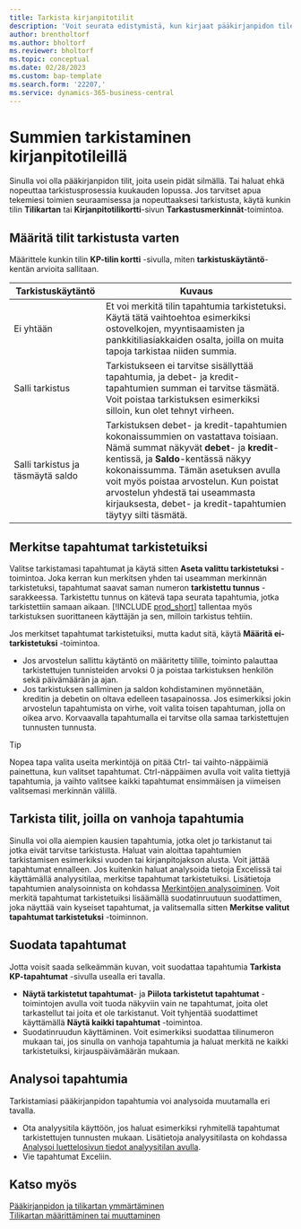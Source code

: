 ```yaml
---
title: Tarkista kirjanpitotilit
description: 'Voit seurata edistymistä, kun kirjaat pääkirjanpidon tileille.'
author: brentholtorf
ms.author: bholtorf
ms.reviewer: bholtorf
ms.topic: conceptual
ms.date: 02/28/2023
ms.custom: bap-template
ms.search.form: '22207,'
ms.service: dynamics-365-business-central
---
```


# Summien tarkistaminen kirjanpitotileillä

Sinulla voi olla pääkirjanpidon tilit, joita usein pidät silmällä. Tai haluat ehkä nopeuttaa tarkistusprosessia kuukauden lopussa. Jos tarvitset apua tekemiesi toimien seuraamisessa ja nopeuttaaksesi tarkistusta, käytä kunkin tilin **Tilikartan** tai **Kirjanpitotilikortti**-sivun **Tarkastusmerkinnät**-toimintoa. 

## Määritä tilit tarkistusta varten

Määrittele kunkin tilin **KP-tilin kortti** -sivulla, miten **tarkistuskäytäntö**-kentän arvioita sallitaan.

|Tarkistuskäytäntö  |Kuvaus  |
|---------|---------|
|Ei yhtään     | Et voi merkitä tilin tapahtumia tarkistetuksi. Käytä tätä vaihtoehtoa esimerkiksi ostovelkojen, myyntisaamisten ja pankkitiliasiakkaiden osalta, joilla on muita tapoja tarkistaa niiden summia.        |
|Salli tarkistus     | Tarkistukseen ei tarvitse sisällyttää tapahtumia, ja debet- ja kredit-tapahtumien summan ei tarvitse täsmätä. Voit poistaa tarkistuksen esimerkiksi silloin, kun olet tehnyt virheen.        |
|Salli tarkistus ja täsmäytä saldo     | Tarkistuksen debet- ja kredit-tapahtumien kokonaissummien on vastattava toisiaan. Nämä summat näkyvät **debet**- ja **kredit**-kentissä, ja **Saldo**-kentässä näkyy kokonaissumma. Tämän asetuksen avulla voit myös poistaa arvostelun. Kun poistat arvostelun yhdestä tai useammasta kirjauksesta, debet- ja kredit-tapahtumien täytyy silti täsmätä.        |

## Merkitse tapahtumat tarkistetuiksi

Valitse tarkistamasi tapahtumat ja käytä sitten **Aseta valittu tarkistetuksi** -toimintoa. Joka kerran kun merkitsen yhden tai useamman merkinnän tarkistetuksi, tapahtumat saavat saman numeron **tarkistettu tunnus** -sarakkeessa. Tarkistettu tunnus on kätevä tapa seurata tapahtumia, jotka tarkistettiin samaan aikaan. [!INCLUDE [prod_short](includes/prod_short.md)] tallentaa myös tarkistuksen suorittaneen käyttäjän ja sen, milloin tarkistus tehtiin.

Jos merkitset tapahtumat tarkistetuiksi, mutta kadut sitä, käytä **Määritä ei-tarkistetuksi** -toimintoa.

* Jos arvostelun sallittu käytäntö on määritetty tilille, toiminto palauttaa tarkistettujen tunnisteiden arvoksi 0 ja poistaa tarkistuksen henkilön sekä päivämäärän ja ajan. 
* Jos tarkistuksen salliminen ja saldon kohdistaminen myönnetään, kreditin ja debetin on oltava edelleen tasapainossa. Jos esimerkiksi jokin arvostelun tapahtumista on virhe, voit valita toisen tapahtuman, jolla on oikea arvo. Korvaavalla tapahtumalla ei tarvitse olla samaa tarkistettujen tunnusten tunnusta.

> [!TIP]
> Nopea tapa valita useita merkintöjä on pitää Ctrl- tai vaihto-näppäimiä painettuna, kun valitset tapahtumat. Ctrl-näppäimen avulla voit valita tiettyjä tapahtumia, ja vaihto valitsee kaikki tapahtumat ensimmäisen ja viimeisen valitsemasi merkinnän välillä.

## Tarkista tilit, joilla on vanhoja tapahtumia

Sinulla voi olla aiempien kausien tapahtumia, jotka olet jo tarkistanut tai jotka eivät tarvitse tarkistusta. Haluat vain aloittaa tapahtumien tarkistamisen esimerkiksi vuoden tai kirjanpitojakson alusta. Voit jättää tapahtumat ennalleen. Jos kuitenkin haluat analysoida tietoja Excelissä tai käyttämällä analyysitilaa, merkitse tapahtumat tarkistetuiksi. Lisätietoja tapahtumien analysoinnista on kohdassa [Merkintöjen analysoiminen](#analyze-entries). Voit merkitä tapahtumat tarkistetuiksi lisäämällä suodatinruutuun suodattimen, joka näyttää vain kyseiset tapahtumat, ja valitsemalla sitten **Merkitse valitut tapahtumat tarkistetuksi** -toiminnon.

## Suodata tapahtumat

Jotta voisit saada selkeämmän kuvan, voit suodattaa tapahtumia **Tarkista KP-tapahtumat** -sivulla usealla eri tavalla.

* **Näytä tarkistetut tapahtumat**- ja **Piilota tarkistetut tapahtumat** -toimintojen avulla voit tuoda näkyviin vain ne tapahtumat, joita olet tarkastellut tai joita et ole tarkistanut. Voit tyhjentää suodattimet käyttämällä **Näytä kaikki tapahtumat** -toimintoa.
* Suodatinruudun käyttäminen. Voit esimerkiksi suodattaa tilinumeron mukaan tai, jos sinulla on vanhoja tapahtumia ja haluat merkitä ne kaikki tarkistetuiksi, kirjauspäivämäärän mukaan.

## Analysoi tapahtumia

Tarkistamiasi pääkirjanpidon tapahtumia voi analysoida muutamalla eri tavalla.

* Ota analyysitila käyttöön, jos haluat esimerkiksi ryhmitellä tapahtumat tarkistettujen tunnusten mukaan. Lisätietoja analyysitilasta on kohdassa [Analysoi luettelosivun tiedot analyysitilan avulla](analysis-mode.md).
* Vie tapahtumat Exceliin.

## Katso myös

[Pääkirjanpidon ja tilikartan ymmärtäminen](finance-general-ledger.md)  
[Tilikartan määrittäminen tai muuttaminen](finance-setup-chart-accounts.md)  
